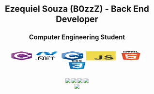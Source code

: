 <h1 align="center">Ezequiel Souza (B0zzZ) - Back End Developer</h1>
<h2 align="center">Computer Engineering Student</h2>

<div align="center" style="display: inline_block"><br>
  <img align="center" alt="Zaquel-Csharp" height="30" width="80" src="https://raw.githubusercontent.com/devicons/devicon/master/icons/csharp/csharp-original.svg">
  <img align="center" alt="Zaquel-.NET" height="30" width="80" src="https://raw.githubusercontent.com/devicons/devicon/master/icons/dot-net/dot-net-original-wordmark.svg"> 
  <img align="center" alt="Zaquel-C++" height="30" width="80" src="https://raw.githubusercontent.com/devicons/devicon/master/icons/cplusplus/cplusplus-original.svg">
  <img align="center" alt="Zaquel-Js" height="30" width="100" src="https://raw.githubusercontent.com/devicons/devicon/master/icons/javascript/javascript-original.svg">
  <img align="center" alt="Zaquel-HTML" height="30" width="90" src="https://raw.githubusercontent.com/devicons/devicon/master/icons/html5/html5-original-wordmark.svg">
  <img align="center" alt="Zaquel-CSS" height="30" width="80" src="https://raw.githubusercontent.com/devicons/devicon/master/icons/css3/css3-original-wordmark.svg">
  
  ##
 
<div> 
  <a href="https://wa.me/<+5531986953524>" target="_blank"><img src="https://img.shields.io/badge/WhatsApp-25D366?style=for-the-badge&logo=whatsapp&logoColor=white"></a>
  <a href="https://www.instagram.com/_b0zzz" target="_blank"><img src="https://img.shields.io/badge/-Instagram-%23E4405F?style=for-the-badge&logo=instagram&logoColor=white" target="_blank"></a>
  <a href = "mailto:ramosezequiel@gmail.com"><img src="https://img.shields.io/badge/-Gmail-%23333?style=for-the-badge&logo=gmail&logoColor=white" target="_blank"></a>
  <a href="https://www.linkedin.com/in/souza-ramos" target="_blank"><img src="https://img.shields.io/badge/-LinkedIn-%230077B5?style=for-the-badge&logo=linkedin&logoColor=white" target="_blank"></a> 
</div>

<picture>
<source 
  srcset="https://github-readme-stats.vercel.app/api?username=B0zzZ&show_icons=true&theme=dark"
  media="(prefers-color-scheme: dark)"
/>
<source
  srcset="https://github-readme-stats.vercel.app/api?username=B0zzZ&show_icons=true"
  media="(prefers-color-scheme: light), (prefers-color-scheme: no-preference)"
/>
<img src="https://github-readme-stats.vercel.app/api?username=B0zzZ&show_icons=true" />
</picture>
